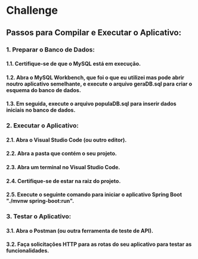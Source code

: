 # Challenge

## Passos para Compilar e Executar o Aplicativo:
### 1. Preparar o Banco de Dados:
#### 1.1. Certifique-se de que o MySQL está em execução.
#### 1.2. Abra o MySQL Workbench, que foi o que eu utilizei mas pode abrir noutro aplicativo semelhante, e execute o arquivo geraDB.sql para criar o esquema do banco de dados.
#### 1.3. Em seguida, execute o arquivo populaDB.sql para inserir dados iniciais no banco de dados.
### 2. Executar o Aplicativo:
#### 2.1. Abra o Visual Studio Code (ou outro editor).
#### 2.2. Abra a pasta que contém o seu projeto.
#### 2.3. Abra um terminal no Visual Studio Code.
#### 2.4. Certifique-se de estar na raiz do projeto.
#### 2.5. Execute o seguinte comando para iniciar o aplicativo Spring Boot "./mvnw spring-boot:run".
### 3. Testar o Aplicativo:
#### 3.1. Abra o Postman (ou outra ferramenta de teste de API).
#### 3.2. Faça solicitações HTTP para as rotas do seu aplicativo para testar as funcionalidades.
